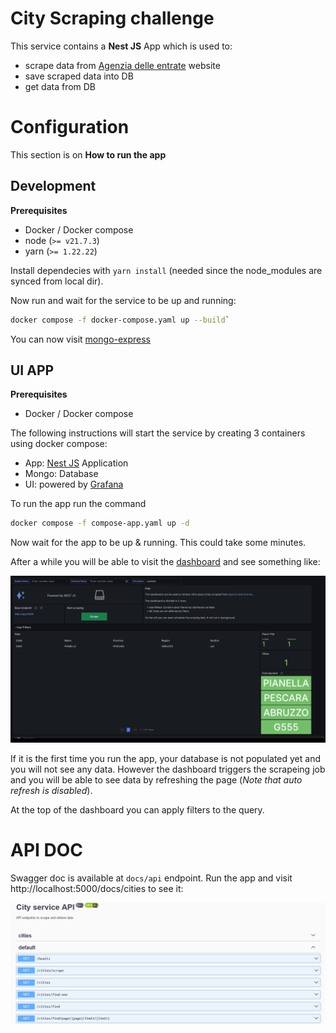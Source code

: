 # City Scraping challenge

This service contains a **Nest JS** App which is used to:

- scrape data from [Agenzia delle entrate](https://geoportale.cartografia.agenziaentrate.gov.it/age-inspire/srv/ita/catalog.search#/home?pg=) website
- save scraped data into DB
- get data from DB

# Configuration

This section is on **How to run the app**

## Development

**Prerequisites**

- Docker / Docker compose
- node (`>= v21.7.3`)
- yarn (`>= 1.22.22`)

Install dependecies with `yarn install` (needed since the node_modules are synced from local dir).

Now run and wait for the service to be up and running:

```bash
docker compose -f docker-compose.yaml up --build`
```

You can now visit [mongo-express](http://127.0.0.1:8081)

## UI APP

**Prerequisites**

- Docker / Docker compose

The following instructions will start the service by creating 3 containers using docker compose:

- App: [Nest JS](https://nestjs.com/) Application
- Mongo: Database
- UI: powered by [Grafana](https://grafana.com/)

To run the app run the command

```bash
docker compose -f compose-app.yaml up -d
```

Now wait for the app to be up & running. This could take some minutes.

After a while you will be able to visit the [dashboard](http://localhost:3000/d/ddkm4hx60jvuod/italy-cities?orgId=1) and see something like:

![Grafana Dashboard](./imgs/grafana.png)

If it is the first time you run the app, your database is not populated yet and you will not see any data. However the dashboard triggers the scrapeing job and you will be able to see data by refreshing the page (*Note that auto refresh is disabled*).

At the top of the dashboard you can apply filters to the query.

# API DOC

Swagger doc is available at `docs/api` endpoint. Run the app and visit http://localhost:5000/docs/cities to see it:

![Swagger UI](./imgs/swagger.png)